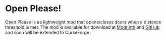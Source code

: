 # Open Please!
Open Please is aa lightweight mod that opens/closes doors when a distance threshold is met.
The mod is available for download at [Modrinth]() and [GitHub]() and soon will be extended to CurseForge.
